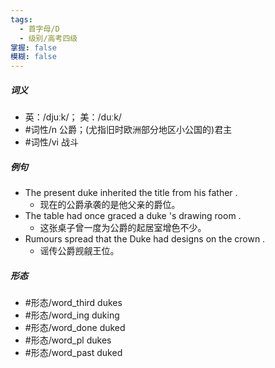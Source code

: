 ```yaml
---
tags:
  - 首字母/D
  - 级别/高考四级
掌握: false
模糊: false
---
```

##### 词义
- 英：/djuːk/； 美：/duːk/
- #词性/n  公爵；(尤指旧时欧洲部分地区小公国的)君主
- #词性/vi  战斗
##### 例句
- The present duke inherited the title from his father .
	- 现在的公爵承袭的是他父亲的爵位。
- The table had once graced a duke 's drawing room .
	- 这张桌子曾一度为公爵的起居室增色不少。
- Rumours spread that the Duke had designs on the crown .
	- 谣传公爵觊觎王位。
##### 形态
- #形态/word_third dukes
- #形态/word_ing duking
- #形态/word_done duked
- #形态/word_pl dukes
- #形态/word_past duked
